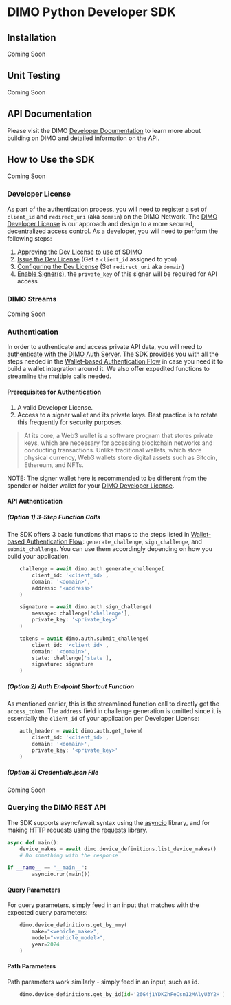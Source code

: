 # DIMO Python Developer SDK

## Installation

Coming Soon

## Unit Testing

Coming Soon

## API Documentation

Please visit the DIMO [Developer Documentation](https://docs.dimo.zone/developer-platform) to learn more about building on DIMO and detailed information on the API.

## How to Use the SDK

Coming Soon

### Developer License

As part of the authentication process, you will need to register a set of `client_id` and `redirect_uri` (aka `domain`) on the DIMO Network. The [DIMO Developer License](https://docs.dimo.zone/developer-platform/getting-started/developer-license) is our approach and design to a more secured, decentralized access control. As a developer, you will need to perform the following steps:

1. [Approving the Dev License to use of $DIMO](https://docs.dimo.zone/developer-platform/getting-started/developer-license/licensing-process#step-1-approving-the-dev-license-to-use-of-usddimo)
2. [Issue the Dev License](https://docs.dimo.zone/developer-platform/getting-started/developer-license/licensing-process#step-2-issue-the-dev-license) (Get a `client_id` assigned to you)
3. [Configuring the Dev License](https://docs.dimo.zone/developer-platform/getting-started/developer-license/licensing-process#step-3-configuring-the-dev-license) (Set `redirect_uri` aka `domain`)
4. [Enable Signer(s)](https://docs.dimo.zone/developer-platform/getting-started/developer-license/licensing-process#step-4-enable-signer-s), the `private_key` of this signer will be required for API access

### DIMO Streams

Coming Soon

### Authentication

In order to authenticate and access private API data, you will need to [authenticate with the DIMO Auth Server](https://docs.dimo.zone/developer-platform/getting-started/authentication). The SDK provides you with all the steps needed in the [Wallet-based Authentication Flow](https://docs.dimo.zone/developer-platform/getting-started/authentication/wallet-based-authentication-flow) in case you need it to build a wallet integration around it. We also offer expedited functions to streamline the multiple calls needed.

#### Prerequisites for Authentication

1. A valid Developer License.
2. Access to a signer wallet and its private keys. Best practice is to rotate this frequently for security purposes.

> At its core, a Web3 wallet is a software program that stores private keys, which are necessary for accessing blockchain networks and conducting transactions. Unlike traditional wallets, which store physical currency, Web3 wallets store digital assets such as Bitcoin, Ethereum, and NFTs.

NOTE: The signer wallet here is recommended to be different from the spender or holder wallet for your [DIMO Developer License](https://github.com/DIMO-Network/developer-license-donotus).

#### API Authentication

##### (Option 1) 3-Step Function Calls

The SDK offers 3 basic functions that maps to the steps listed in [Wallet-based Authentication Flow](https://docs.dimo.zone/developer-platform/getting-started/authentication/wallet-based-authentication-flow): `generate_challenge`, `sign_challenge`, and `submit_challenge`. You can use them accordingly depending on how you build your application.

```python
    challenge = await dimo.auth.generate_challenge(
        client_id: '<client_id>',
        domain: '<domain>',
        address: '<address>'
    )

    signature = await dimo.auth.sign_challenge(
        message: challenge['challenge'],
        private_key: '<private_key>'
    )

    tokens = await dimo.auth.submit_challenge(
        client_id: '<client_id>',
        domain: '<domain>',
        state: challenge['state'],
        signature: signature
    )
```

##### (Option 2) Auth Endpoint Shortcut Function

As mentioned earlier, this is the streamlined function call to directly get the `access_token`. The `address` field in challenge generation is omitted since it is essentially the `client_id` of your application per Developer License:

```python
    auth_header = await dimo.auth.get_token(
        client_id: '<client_id>',
        domain: '<domain>',
        private_key: '<private_key>'
    )
```

##### (Option 3) Credentials.json File

Coming Soon

### Querying the DIMO REST API

The SDK supports async/await syntax using the [asyncio](https://docs.python.org/3/library/asyncio.html) library, and for making HTTP requests using the [requests](https://requests.readthedocs.io/en/latest/) library.

```python
async def main():
    device_makes = await dimo.device_definitions.list_device_makes()
    # Do something with the response

if __name__ == "__main__":
        asyncio.run(main())
```

#### Query Parameters

For query parameters, simply feed in an input that matches with the expected query parameters:

```python
    dimo.device_definitions.get_by_mmy(
        make="<vehicle_make>",
        model="<vehicle_model>",
        year=2024
    )
```

#### Path Parameters

Path parameters work similarly - simply feed in an input, such as id.

```python
    dimo.device_definitions.get_by_id(id='26G4j1YDKZhFeCsn12MAlyU3Y2H')
```
